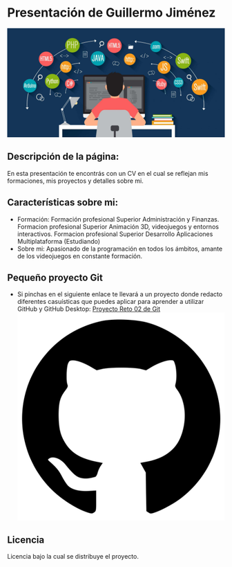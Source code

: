 # Presentación de Guillermo Jiménez
![Imagen de Portada](imagenes/presentacion.jpg)

## Descripción de la página:
En esta presentación te encontrás con un CV en el cual se reflejan mis formaciones, mis proyectos y detalles sobre mi.

## Características sobre mi:
- Formación: Formación profesional Superior Administración y Finanzas.
             Formacion profesional Superior Animación 3D, videojuegos y entornos interactivos.
             Formacion profesional Superior Desarrollo Aplicaciones Multiplataforma (Estudiando)
- Sobre mi: Apasionado de la programación en todos los ámbitos, amante de los videojuegos en constante formación.

## Pequeño proyecto Git
- Si pinchas en el siguiente enlace te llevará a un proyecto donde redacto diferentes casuísticas que puedes aplicar para aprender a utilizar GitHub y GitHub Desktop:
  [Proyecto Reto 02 de Git](https://github.com/GuillermoMJN/retogit)
  <a href="https://github.com/GuillermoMJN/retogit">
    <img src="imagenes/gitHubImage.png" alt="RetoGit">
</a>


## Licencia 
Licencia bajo la cual se distribuye el proyecto. 

